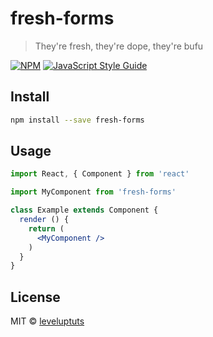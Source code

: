 # fresh-forms

> They&#x27;re fresh, they&#x27;re dope, they&#x27;re bufu

[![NPM](https://img.shields.io/npm/v/fresh-forms.svg)](https://www.npmjs.com/package/fresh-forms) [![JavaScript Style Guide](https://img.shields.io/badge/code_style-standard-brightgreen.svg)](https://standardjs.com)

## Install

```bash
npm install --save fresh-forms
```

## Usage

```jsx
import React, { Component } from 'react'

import MyComponent from 'fresh-forms'

class Example extends Component {
  render () {
    return (
      <MyComponent />
    )
  }
}
```

## License

MIT © [leveluptuts](https://github.com/leveluptuts)
